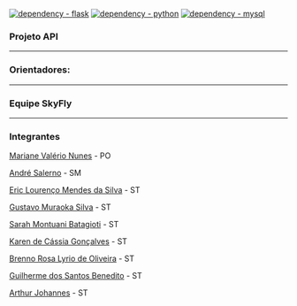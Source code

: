 [![dependency - flask](https://img.shields.io/badge/dependency-flask-blue?logo=flask&logoColor=white)](https://flask.palletsprojects.com/en/3.0.x/) [![dependency - python](https://img.shields.io/badge/dependency-python-blue?logo=python&logoColor=white)](https://www.python.org/) [![dependency - mysql](https://img.shields.io/badge/dependency-mysql-blue?logo=mysql&logoColor=white)](https://www.mysql.com/)

### **Projeto API**
---

### Orientadores:
---

### Equipe SkyFly
---

### Integrantes

[Mariane Valério Nunes](https://github.com/Marianne10) - PO

[André Salerno](https://github.com/andresalerno) - SM

[Eric Lourenço Mendes da Silva](https://github.com/ericloumendes) - ST

[Gustavo Muraoka Silva](https://github.com/gustavomuraoka) - ST

[Sarah Montuani Batagioti](https://github.com/SarahBatagioti) - ST

[Karen de Cássia Gonçalves](https://github.com/karengoncalves8) - ST

[Brenno Rosa Lyrio de Oliveira](https://github.com/BrennoLyrio) - ST

[Guilherme dos Santos Benedito](https://github.com/gui-benedito) - ST

[Arthur Johannes]() - ST